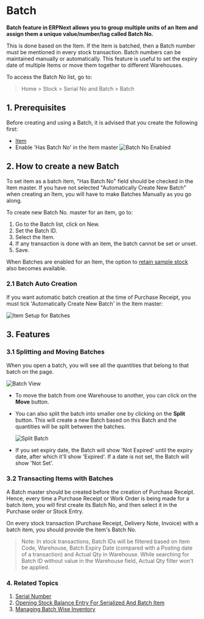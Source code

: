 <!-- add-breadcrumbs -->
# Batch

**Batch feature in ERPNext allows you to group multiple units of an Item and assign them a unique value/number/tag called Batch No.**

This is done based on the Item. If the Item is batched, then a Batch number must be mentioned in every stock transaction. Batch numbers can be maintained manually or automatically. This feature is useful to set the expiry date of multiple Items or move them together to different Warehouses.

To access the Batch No list, go to:
> Home > Stock > Serial No and Batch > Batch


## 1. Prerequisites
Before creating and using a Batch, it is advised that you create the following first:

* [Item](/docs/v12/user/manual/en/stock/item)
* Enable 'Has Batch No' in the Item master
    ![Batch No Enabled](/docs/v12/assets/img/stock/batch-no-enabled.png)


## 2. How to create a new Batch

To set item as a batch item, "Has Batch No" field should be checked in the Item master. If you have not selected "Automatically Create New Batch" when creating an Item, you will have to make Batches Manually as you go along.

To create new Batch No. master for an item, go to:

1. Go to the Batch list, click on New.
1. Set the Batch ID.
1. Select the Item.
1. If any transaction is done with an item, the batch cannot be set or unset.
1. Save.

When Batches are enabled for an Item, the option to [retain sample stock](/docs/v12/user/manual/en/stock/retain-sample-stock) also becomes available.

### 2.1 Batch Auto Creation
If you want automatic batch creation at the time of Purchase Receipt, you must tick 'Automatically Create New Batch' in the Item master:

<img class="screenshot" alt="Item Setup for Batches" src="{{docs_base_url}}/assets/img/stock/item_setup_for_batch.png">

## 3. Features
### 3.1 Splitting and Moving Batches

When you open a batch, you will see all the quantities that belong to that batch on the page.

<img class="screenshot" alt="Batch View" src="{{docs_base_url}}/assets/img/stock/batch_view.png">

* To move the batch from one Warehouse to another, you can click on the **Move** button.

* You can also split the batch into smaller one by clicking on the **Split** button. This will create a new Batch based on this Batch and the quantities will be split between the batches.

    ![Split Batch](/docs/v12/assets/img/stock/batch_split.png)

* If you set expiry date, the Batch will show 'Not Expired' until the expiry date, after which it'll show 'Expired'. If a date is not set, the Batch will show 'Not Set'.

### 3.2 Transacting Items with Batches

A Batch master should be created before the creation of Purchase Receipt.
Hence, every time a Purchase Receipt or Work Order is being made for a batch item,
you will first create its Batch No, and then select it in the Purchase order or Stock Entry.

On every stock transaction (Purchase Receipt, Delivery Note, Invoice) with a batch item,
you should provide the Item's Batch No.

> Note: In stock transactions, Batch IDs will be filtered based on Item Code, Warehouse,
Batch Expiry Date (compared with a Posting date of a transaction) and Actual Qty in Warehouse.
While searching for Batch ID  without value in the Warehouse field, Actual Qty filter won't be applied.

### 4. Related Topics
1. [Serial Number](/docs/v12/user/manual/en/stock/serial-no)
1. [Opening Stock Balance Entry For Serialized And Batch Item](/docs/v12/user/manual/en/stock/articles/opening-stock-balance-entry-for-serialized-and-batch-item)
1. [Managing Batch Wise Inventory](/docs/v12/user/manual/en/stock/articles/managing-batch-wise-inventory)

